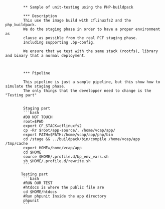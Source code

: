             ** Sample of unit-testing using the PHP-buildpack
            
            *** Description
            This use the image build with cflinuxfs2 and the php_buildpack.
            We do the staging phase in order to have a proper environment as 
            clause as possible from the real PCF staging phase.
            Including supporting .bp-config.

            We ensure that we test with the same stack (rootfs), library and binary that a normal deployment.



            *** Pipeline

            This pipeline is just a sample pipeline, but this show how to simulate the staging phase.
            The only things that the developper need to change is the "Testing part"


            Staging part
            ```bash
            #DO NOT TOUCH
            root=$PWD
            export CF_STACK=cflinuxfs2
            cp -Rr $root/app-source/. /home/vcap/app/
            export PATH=$PATH:/home/vcap/app/php/bin
            cd /stage && ../buildpack/bin/compile /home/vcap/app /tmp/cache
            export HOME=/home/vcap/app
            cd $HOME
            source $HOME/.profile.d/bp_env_vars.sh  
            sh $HOME/.profile.d/rewrite.sh
            ```

           Testing part
            ```bash
            #RUN OUR TEST
            #htdocs is where the public file are
            cd $HOME/htdocs
            #Run phpunit Inside the app directory
            phpunit
            ```





